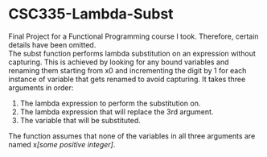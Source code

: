 # CSC335-Lambda-Subst
Final Project for a Functional Programming course I took. Therefore, certain details have been omitted.\
The subst function performs lambda substitution on an expression without capturing. This is achieved by looking for any bound variables and renaming them starting from x0 and incrementing the digit by 1 for each instance of variable that gets renamed to avoid capturing. It takes three arguments in order:
1. The lambda expression to perform the substitution on.
2. The lambda expression that will replace the 3rd argument.
3. The variable that will be substituted.
<!-- -->
The function assumes that none of the variables in all three arguments are named x<i>[some positive integer]</i>.
